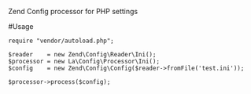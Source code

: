 Zend Config processor for PHP settings

#Usage

```
require "vendor/autoload.php";

$reader    = new Zend\Config\Reader\Ini();
$processor = new La\Config\Processor\Ini();
$config    = new Zend\Config\Config($reader->fromFile('test.ini'));

$processor->process($config);
```
